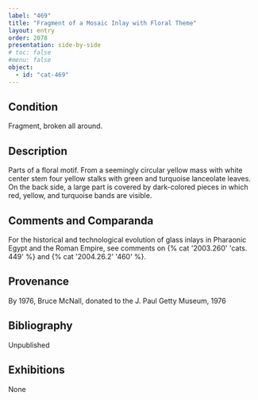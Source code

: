 ```yaml
---
label: "469"
title: "Fragment of a Mosaic Inlay with Floral Theme"
layout: entry
order: 2078
presentation: side-by-side
# toc: false
#menu: false 
object:
  - id: "cat-469"
---
```


## Condition

Fragment, broken all around.

## Description

Parts of a floral motif. From a seemingly circular yellow mass with white center stem four yellow stalks with green and turquoise lanceolate leaves. On the back side, a large part is covered by dark-colored pieces in which red, yellow, and turquoise bands are visible.

## Comments and Comparanda

For the historical and technological evolution of glass inlays in Pharaonic Egypt and the Roman Empire, see comments on {% cat '2003.260' 'cats. 449' %} and {% cat '2004.26.2' '460' %}.

## Provenance

By 1976, Bruce McNall, donated to the J. Paul Getty Museum, 1976

## Bibliography

Unpublished

## Exhibitions

None